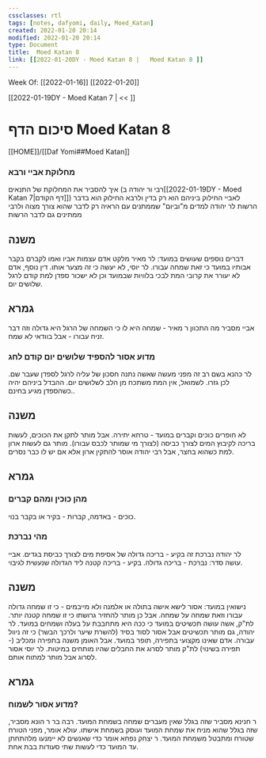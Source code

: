 ```yaml
---
cssclasses: rtl
tags: [notes, dafyomi, daily, Moed_Katan] 
created: 2022-01-20 20:14
modified: 2022-01-20 20:14
type: Document
title:  Moed Katan 8
link: [[2022-01-20DY - Moed Katan 8 |   Moed Katan 8 ]]
---
```

Week Of: [[2022-01-16]]
[[2022-01-20]]

[[2022-01-19DY - Moed Katan 7 | << ]] 

# סיכום הדף  Moed Katan 8

[[HOME]]/[[Daf Yomi##Moed Katan]]

### מחלוקת אביי ורבא
איך להסביר את המחלוקת של התנאים (רבי ור יהודה ב[[2022-01-19DY - Moed Katan 7|דף הקודם]])
לאביי החילוק ביניהם הוא רק בדין ולרבא החילוק הוא בדבר הרשות לר יהודה למדים מ"וביום" שממתנים עם הראיה רק לדבר שהוא צורך מצוה ולרבי ממתינים גם לדבר הרשות
## משנה
דברים נוספים שעושים במועד:
לר מאיר מלקט אדם עצמות אביו ואמו לקברם בקבר אבותיו במועד כי זאת שמחה עבורו.
לר יוסי, לא יעשה כי זה מצער אותו.
דין נוסף, אדם לא יעורר את קרובי המת לבכי בלוויות שבמועד וכן לא ישכור ספדן למת קודם לרגל שלושים יום.
## גמרא
אביי מסביר מה התכוון ר מאיר - שמחה היא לו כי השמחה של הרגל היא גדולה וזה דבר זניח עבורו - אבל בוודאי לא שמח.
### מדוע אסור להספיד שלושים יום קודם לחג
לר כהנא בשם רב זה מפני מעשה שאשה נתנה חסכון של עליה לרגל לספדן שעבר שם. לכן גזרו.
לשמואל, אין המת משתכח מן הלב לשלושים יום.
ההבדל ביניהם יהיה כשהספדן מגיע בחינם..
## משנה
לא חופרים כוכים וקברים במועד - טרחא יתירה. אבל מותר לתקן את הכוכים, לעשות בריכה לקיבוץ המים לצורך כביסה (לצורך מי שמותר לכבס עבורו).
מותר גם לעשות ארון למת כשהוא בחצר, אבל רבי יהודה אוסר להתקין ארון אלא אם יש לו כבר נסרים.

## גמרא
### מהן כוכין ומהם קברים
כוכים - באדמה, קברות - בקיר או בקבר בנוי.
### מהי נברכת 
לר יהודה נברכת זה בקיע - בריכה גדולה של אסיפת מים לצורך כביסת בגדים.
אביי עושה סדר: נברכת - בריכה גדולה. בקיע - בריכה קטנה ליד הגדולה שנעשית לגיבוי.
## משנה
נישואין במועד:
אסור לישא אישה בתולה או אלמנה ולא מייבמים - כי זו שמחה גדולה עבורו וזאת שמחה על שמחה.
אבל כן מותר להחזיר גרושתו כי זו שמחה קטנה יותר.
לת"ק, אשה עושה תכשיטים במועד כי ככה היא מתחבבת על בעלה ושמחים במועד.
לר יהודה, גם מותר תכשיטים אבל אסור לסוד בסיד (להשרת שיער ולרכך הבשר) כי זה ניוול עבורה. 
אדם שאינו מקצועי בתפירה, תופר במועד. אבל האומן משנה בתפירה ומכליב (- תפירה בשינוי)
לת"ק מותר לסרוג את החבלים שהיו מותחים במיטות. לר יוסי אסור לסרוג אבל מותר למתוח אותם.
## גמרא
### מדוע אסור לשמוח? 
ר חנינא מסביר שזה בגלל שאין מעברים שמחה בשמחת המועד.
רבה בר ר הונא מסביר, שזה בגלל שהוא מניח את שמחת המועד ועוסק בשמחת אישתו.
עולא אומר, מפני הטורח שטורח ומתבטל משמחת המועד.
ר יצחק נפחא אומר כדי שאנשים לא יימנעו מלהתחתן עד המועד כדי לעשות שתי סעודות בבת אחת.
